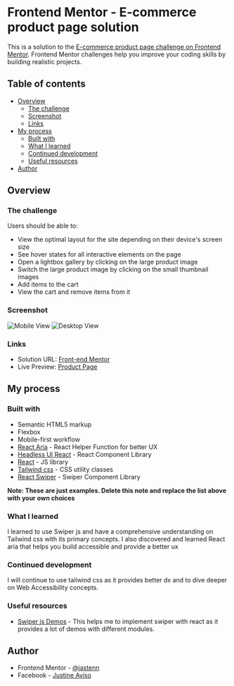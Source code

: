# Frontend Mentor - E-commerce product page solution

This is a solution to the [E-commerce product page challenge on Frontend Mentor](https://www.frontendmentor.io/challenges/ecommerce-product-page-UPsZ9MJp6). Frontend Mentor challenges help you improve your coding skills by building realistic projects.

## Table of contents

- [Overview](#overview)
  - [The challenge](#the-challenge)
  - [Screenshot](#screenshot)
  - [Links](#links)
- [My process](#my-process)
  - [Built with](#built-with)
  - [What I learned](#what-i-learned)
  - [Continued development](#continued-development)
  - [Useful resources](#useful-resources)
- [Author](#author)

## Overview

### The challenge

Users should be able to:

- View the optimal layout for the site depending on their device's screen size
- See hover states for all interactive elements on the page
- Open a lightbox gallery by clicking on the large product image
- Switch the large product image by clicking on the small thumbnail images
- Add items to the cart
- View the cart and remove items from it

### Screenshot

![Mobile View](https://i.ibb.co/v4qpV18/Screenshot-2022-02-16-at-20-01-11-React-App.png)
![Desktop View](https://i.ibb.co/DVbz0fs/Screenshot-2022-02-16-at-19-59-53-React-App.png)

### Links

- Solution URL: [Front-end Mentor](https://www.frontendmentor.io/solutions/product-page-with-react-tailwind-css-headless-ui-and-swiper-G-6uWoiNl)
- Live Preview: [Product Page](https://product-page-fem.vercel.app/)

## My process

### Built with

- Semantic HTML5 markup
- Flexbox
- Mobile-first workflow
- [React Aria](https://react-spectrum.adobe.com/react-aria/) - React Helper Function for better UX
- [Headless UI React](https://headlessui.dev/) - React Component Library
- [React](https://reactjs.org/) - JS library
- [Tailwind css](tailwindcss.com) - CSS utility classes
- [React Swiper](https://swiperjs.com/) - Swiper Component Library

**Note: These are just examples. Delete this note and replace the list above with your own choices**

### What I learned

I learned to use Swiper js and have a comprehensive understanding on Tailwind css with its primary concepts. I also discovered and learned React aria that helps you build accessible and provide a better ux

### Continued development

I will continue to use tailwind css as it provides better dx and to dive deeper on Web Accessibility concepts.

### Useful resources

- [Swiper js Demos](https://swiperjs.com/demos) - This helps me to implement swiper with react as it provides a lot of demos with different modules.

## Author

- Frontend Mentor - [@jastenn](https://www.frontendmentor.io/profile/jastenn)
- Facebook - [Justine Aviso](https://www.facebook.com/aviso.jstn)
